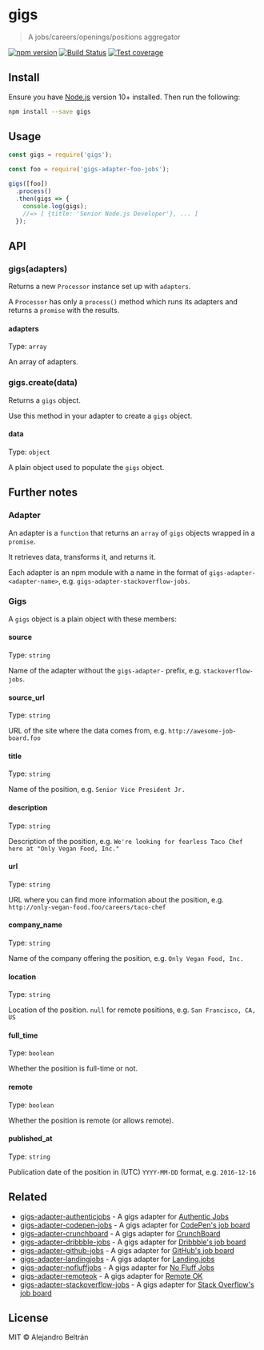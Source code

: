 # gigs

> A jobs/careers/openings/positions aggregator

[![npm version](https://img.shields.io/npm/v/gigs.svg)](https://npmjs.org/package/gigs)
[![Build Status](https://img.shields.io/travis/alebelcor/gigs/master.svg)](https://travis-ci.org/alebelcor/gigs)
[![Test coverage](https://img.shields.io/coveralls/alebelcor/gigs.svg)](https://coveralls.io/github/alebelcor/gigs)

## Install

Ensure you have [Node.js](https://nodejs.org) version 10+ installed. Then run the following:

```bash
npm install --save gigs
```

## Usage

```js
const gigs = require('gigs');

const foo = require('gigs-adapter-foo-jobs');

gigs([foo])
  .process()
  .then(gigs => {
    console.log(gigs);
    //=> [ {title: 'Senior Node.js Developer'}, ... ]
  });
```

## API

### gigs(adapters)

Returns a new `Processor` instance set up with `adapters`.

A `Processor` has only a `process()` method which runs its adapters and returns
a `promise` with the results.

#### adapters

Type: `array`

An array of adapters.

### gigs.create(data)

Returns a `gigs` object.

Use this method in your adapter to create a `gigs` object.

#### data

Type: `object`

A plain object used to populate the `gigs` object.

## Further notes

### Adapter

An adapter is a `function` that returns an `array` of `gigs` objects wrapped in a `promise`.

It retrieves data, transforms it, and returns it.

Each adapter is an npm module with a name in the format of `gigs-adapter-<adapter-name>`,
e.g. `gigs-adapter-stackoverflow-jobs`.

### Gigs

A `gigs` object is a plain object with these members:

#### source

Type: `string`

Name of the adapter without the `gigs-adapter-` prefix, e.g. `stackoverflow-jobs`.

#### source_url

Type: `string`

URL of the site where the data comes from, e.g. `http://awesome-job-board.foo`

#### title

Type: `string`

Name of the position, e.g. `Senior Vice President Jr.`

#### description

Type: `string`

Description of the position, e.g. `We're looking for fearless Taco Chef here at "Only Vegan Food, Inc."`

#### url

Type: `string`

URL where you can find more information about the position, e.g. `http://only-vegan-food.foo/careers/taco-chef`

#### company_name

Type: `string`

Name of the company offering the position, e.g. `Only Vegan Food, Inc.`

#### location

Type: `string`

Location of the position. `null` for remote positions, e.g. `San Francisco, CA, US`

#### full_time

Type: `boolean`

Whether the position is full-time or not.

#### remote

Type: `boolean`

Whether the position is remote (or allows remote).

#### published_at

Type: `string`

Publication date of the position in (UTC) `YYYY-MM-DD` format, e.g. `2016-12-16`

## Related

* [gigs-adapter-authenticjobs](https://github.com/alebelcor/gigs-adapter-authenticjobs) - A gigs adapter for [Authentic Jobs](https://authenticjobs.com)
* [gigs-adapter-codepen-jobs](https://github.com/alebelcor/gigs-adapter-codepen-jobs) - A gigs adapter for [CodePen's job board](https://codepen.io/jobs)
* [gigs-adapter-crunchboard](https://github.com/alebelcor/gigs-adapter-crunchboard) - A gigs adapter for [CrunchBoard](https://www.crunchboard.com)
* [gigs-adapter-dribbble-jobs](https://github.com/alebelcor/gigs-adapter-dribbble-jobs) - A gigs adapter for [Dribbble's job board](https://dribbble.com/jobs)
* [gigs-adapter-github-jobs](https://github.com/alebelcor/gigs-adapter-github-jobs) - A gigs adapter for [GitHub's job board](https://jobs.github.com)
* [gigs-adapter-landingjobs](https://github.com/alebelcor/gigs-adapter-landingjobs) - A gigs adapter for [Landing.jobs](https://landing.jobs)
* [gigs-adapter-nofluffjobs](https://github.com/alebelcor/gigs-adapter-nofluffjobs) - A gigs adapter for [No Fluff Jobs](https://nofluffjobs.com)
* [gigs-adapter-remoteok](https://github.com/alebelcor/gigs-adapter-remoteok) - A gigs adapter for [Remote OK](https://remoteok.io)
* [gigs-adapter-stackoverflow-jobs](https://github.com/alebelcor/gigs-adapter-stackoverflow-jobs) - A gigs adapter for [Stack Overflow's job board](http://stackoverflow.com/jobs)

## License

MIT © Alejandro Beltrán
